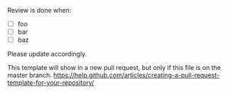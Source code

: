 Review is done when:

- [ ] foo
- [ ] bar
- [ ] baz

Please update accordingly.

This template will show in a new pull request, but only if this file is on the master branch.
https://help.github.com/articles/creating-a-pull-request-template-for-your-repository/
